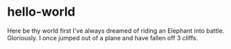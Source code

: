 # hello-world
Here be thy world first
I've always dreamed of riding an Elephant into battle. Gloriously.
I once jumped out of a plane and have fallen off 3 cliffs.
